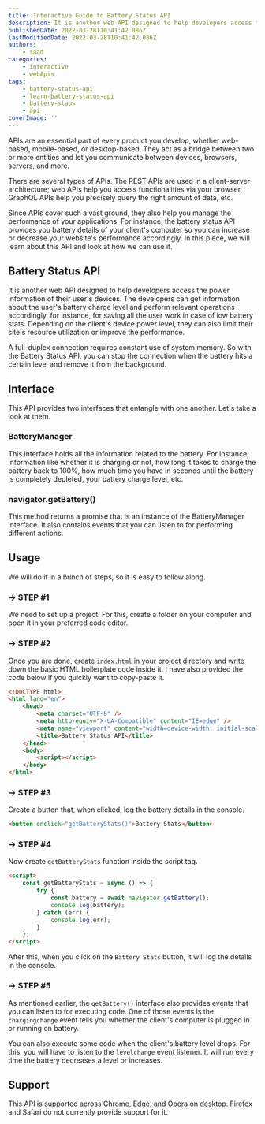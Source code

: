 ```yaml
---
title: Interactive Guide to Battery Status API
description: It is another web API designed to help developers access the power information of their user's devices. Let's take a deep look at what this API is and how you can use it in your web applications.
publishedDate: 2022-03-28T10:41:42.086Z
lastModifiedDate: 2022-03-28T10:41:42.086Z
authors:
    - saad
categories:
    - interactive
    - webApis
tags:
    - battery-status-api
    - learn-battery-status-api
    - battery-staus
    - api
coverImage: ''
---
```


<Lead>

APIs are an essential part of every product you develop, whether web-based, mobile-based, or desktop-based. They act as a bridge between two or more entities and let you communicate between devices, browsers, servers, and more.

</Lead>

There are several types of APIs. The REST APIs are used in a client-server architecture; web APIs help you access functionalities via your browser, GraphQL APIs help you precisely query the right amount of data, etc.

Since APIs cover such a vast ground, they also help you manage the performance of your applications. For instance, the battery status API provides you battery details of your client's computer so you can increase or decrease your website's performance accordingly. In this piece, we will learn about this API and look at how we can use it.

## Battery Status API

It is another web API designed to help developers access the power information of their user's devices. The developers can get information about the user's battery charge level and perform relevant operations accordingly, for instance, for saving all the user work in case of low battery stats. Depending on the client's device power level, they can also limit their site's resource utilization or improve the performance.

A full-duplex connection requires constant use of system memory. So with the Battery Status API, you can stop the connection when the battery hits a certain level and remove it from the background.

## Interface

This API provides two interfaces that entangle with one another. Let's take a look at them.

### BatteryManager

This interface holds all the information related to the battery. For instance, information like whether it is charging or not, how long it takes to charge the battery back to 100%, how much time you have in seconds until the battery is completely depleted, your battery charge level, etc.

<LearnBatteryStatusApi showBatteryStats />

### navigator.getBattery()

This method returns a promise that is an instance of the BatteryManager interface. It also contains events that you can listen to for performing different actions.

## Usage

We will do it in a bunch of steps, so it is easy to follow along.

### → STEP #1

We need to set up a project. For this, create a folder on your computer and open it in your preferred code editor.

### → STEP #2

Once you are done, create `index.html` in your project directory and write down the basic HTML boilerplate code inside it. I have also provided the code below if you quickly want to copy-paste it.

```html
<!DOCTYPE html>
<html lang="en">
	<head>
		<meta charset="UTF-8" />
		<meta http-equiv="X-UA-Compatible" content="IE=edge" />
		<meta name="viewport" content="width=device-width, initial-scale=1.0" />
		<title>Battery Status API</title>
	</head>
	<body>
		<script></script>
	</body>
</html>
```

### → STEP #3

Create a button that, when clicked, log the battery details in the console.

```html
<button onclick="getBatteryStats()">Battery Stats</button>
```

### → STEP #4

Now create `getBatteryStats` function inside the script tag.

```html
<script>
	const getBatteryStats = async () => {
		try {
			const battery = await navigator.getBattery();
			console.log(battery);
		} catch (err) {
			console.log(err);
		}
	};
</script>
```

After this, when you click on the `Battery Stats` button, it will log the details in the console.

### → STEP #5

As mentioned earlier, the `getBattery()` interface also provides events that you can listen to for executing code. One of those events is the `chargingchange` event tells you whether the client's computer is plugged in or running on battery.

<LearnBatteryStatusApi showChargingStatus />

You can also execute some code when the client's battery level drops. For this, you will have to listen to the `levelchange` event listener. It will run every time the battery decreases a level or increases.

<LearnBatteryStatusApi showBatteryLevel />

## Support

This API is supported across Chrome, Edge, and Opera on desktop. Firefox and Safari do not currently provide support for it.
